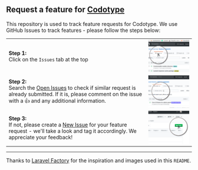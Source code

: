 ## Request a feature for [Codotype](https://codotype.io)
This repository is used to track feature requests for Codotype. We use GitHub Issues to track features - please follow the steps below:

|||
|--|--|
|**Step 1:**<br/>Click on the `Issues` tab at the top| ![Click on issues tab](./img/click-on-issues-tab.png "Click on issues tab") |
|**Step 2:**<br/>Search the [Open Issues](https://github.com/codotype/feature-requests/issues) to check if similar request is already submitted. If it is, please comment on the issue with a :+1: and any additional information.|![Find if similar request is already submitted](./img/find-if-similar-request-is-already-submitted.png "Find if similar request is already submitted") |
|**Step 3:**<br/>If not, please create a [New Issue](https://github.com/codotype/feature-requests/issues/new) for your feature request - we'll take a look and tag it accordingly. We appreciate your feedback!|![Create a new issue](./img/create-a-new-issue.png "Create a new issue")|

---

Thanks to [Laravel Factory](https://github.com/laravel-factory/feature-requests) for the inspiration and images used in this `README`.